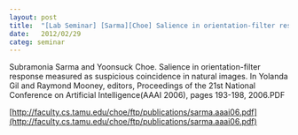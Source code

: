 ```yaml
---
layout: post
title:  "[Lab Seminar] [Sarma][Choe] Salience in orientation-filter response measured as suspicious coincidence in natural images"
date:   2012/02/29
categ: seminar
---
```








Subramonia Sarma and Yoonsuck Choe. Salience in orientation-filter response measured as suspicious coincidence in natural images. In Yolanda Gil and Raymond Mooney, editors, Proceedings of the 21st National Conference on Artificial Intelligence(AAAI 2006), pages 193-198, 2006.PDF





[http://faculty.cs.tamu.edu/choe/ftp/publications/sarma.aaai06.pdf](http://faculty.cs.tamu.edu/choe/ftp/publications/sarma.aaai06.pdf)



 

